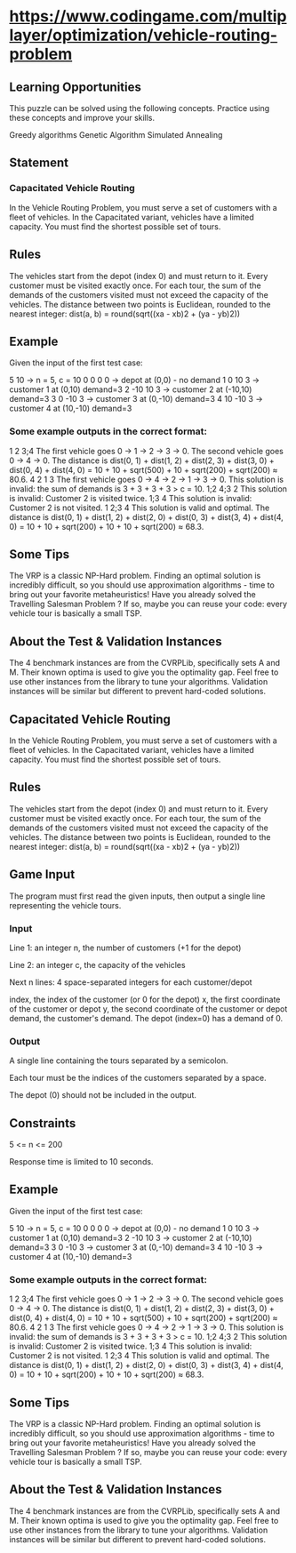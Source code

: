 # <https://www.codingame.com/multiplayer/optimization/vehicle-routing-problem>

## Learning Opportunities

This puzzle can be solved using the following concepts. Practice using these concepts and improve your skills.

Greedy algorithms
Genetic Algorithm
Simulated Annealing

## Statement

### Capacitated Vehicle Routing

In the Vehicle Routing Problem, you must serve a set of customers with a fleet of vehicles.
In the Capacitated variant, vehicles have a limited capacity.
You must find the shortest possible set of tours.

## Rules

The vehicles start from the depot (index 0) and must return to it.
Every customer must be visited exactly once.
For each tour, the sum of the demands of the customers visited must not exceed the capacity of the vehicles.
The distance between two points is Euclidean, rounded to the nearest integer: dist(a, b) = round(sqrt((xa - xb)2 + (ya - yb)2))

## Example

Given the input of the first test case:

5 10 -> n = 5, c = 10
0 0 0 0 -> depot at (0,0) - no demand
1 0 10 3 -> customer 1 at (0,10) demand=3
2 -10 10 3 -> customer 2 at (-10,10) demand=3
3 0 -10 3 -> customer 3 at (0,-10) demand=3
4 10 -10 3 -> customer 4 at (10,-10) demand=3

### Some example outputs in the correct format:

1 2 3;4
The first vehicle goes 0 -> 1 -> 2 -> 3 -> 0. The second vehicle goes 0 -> 4 -> 0.
The distance is dist(0, 1) + dist(1, 2) + dist(2, 3) + dist(3, 0) + dist(0, 4) + dist(4, 0) = 10 + 10 + sqrt(500) + 10 + sqrt(200) + sqrt(200) ≈ 80.6.
4 2 1 3
The first vehicle goes 0 -> 4 -> 2 -> 1 -> 3 -> 0.
This solution is invalid: the sum of demands is 3 + 3 + 3 + 3 > c = 10.
1;2 4;3 2
This solution is invalid: Customer 2 is visited twice.
1;3 4
This solution is invalid: Customer 2 is not visited.
1 2;3 4
This solution is valid and optimal.
The distance is dist(0, 1) + dist(1, 2) + dist(2, 0) + dist(0, 3) + dist(3, 4) + dist(4, 0) = 10 + 10 + sqrt(200) + 10 + 10 + sqrt(200) ≈ 68.3.

## Some Tips

The VRP is a classic NP-Hard problem. Finding an optimal solution is incredibly difficult, so you should use approximation algorithms - time to bring out your favorite metaheuristics!
Have you already solved the Travelling Salesman Problem ? If so, maybe you can reuse your code: every vehicle tour is basically a small TSP.

## About the Test & Validation Instances

The 4 benchmark instances are from the CVRPLib, specifically sets A and M. Their known optima is used to give you the optimality gap. Feel free to use other instances from the library to tune your algorithms.
Validation instances will be similar but different to prevent hard-coded solutions.



## Capacitated Vehicle Routing
In the Vehicle Routing Problem, you must serve a set of customers with a fleet of vehicles.
In the Capacitated variant, vehicles have a limited capacity.
You must find the shortest possible set of tours.

## Rules

The vehicles start from the depot (index 0) and must return to it.
Every customer must be visited exactly once.
For each tour, the sum of the demands of the customers visited must not exceed the capacity of the vehicles.
The distance between two points is Euclidean, rounded to the nearest integer: dist(a, b) = round(sqrt((xa - xb)2 + (ya - yb)2))

## Game Input

The program must first read the given inputs, then output a single line representing the vehicle tours.

### Input

Line 1: an integer n, the number of customers (+1 for the depot)

Line 2: an integer c, the capacity of the vehicles

Next n lines: 4 space-separated integers for each customer/depot

index, the index of the customer (or 0 for the depot)
x, the first coordinate of the customer or depot
y, the second coordinate of the customer or depot
demand, the customer's demand. The depot (index=0) has a demand of 0.

### Output

A single line containing the tours separated by a semicolon.

Each tour must be the indices of the customers separated by a space.

The depot (0) should not be included in the output.

## Constraints

5 <= n <= 200

Response time is limited to 10 seconds.

## Example

Given the input of the first test case:

5 10 -> n = 5, c = 10
0 0 0 0 -> depot at (0,0) - no demand
1 0 10 3 -> customer 1 at (0,10) demand=3
2 -10 10 3 -> customer 2 at (-10,10) demand=3
3 0 -10 3 -> customer 3 at (0,-10) demand=3
4 10 -10 3 -> customer 4 at (10,-10) demand=3

### Some example outputs in the correct format:

1 2 3;4
The first vehicle goes 0 -> 1 -> 2 -> 3 -> 0. The second vehicle goes 0 -> 4 -> 0.
The distance is dist(0, 1) + dist(1, 2) + dist(2, 3) + dist(3, 0) + dist(0, 4) + dist(4, 0) = 10 + 10 + sqrt(500) + 10 + sqrt(200) + sqrt(200) ≈ 80.6.
4 2 1 3
The first vehicle goes 0 -> 4 -> 2 -> 1 -> 3 -> 0.
This solution is invalid: the sum of demands is 3 + 3 + 3 + 3 > c = 10.
1;2 4;3 2
This solution is invalid: Customer 2 is visited twice.
1;3 4
This solution is invalid: Customer 2 is not visited.
1 2;3 4
This solution is valid and optimal.
The distance is dist(0, 1) + dist(1, 2) + dist(2, 0) + dist(0, 3) + dist(3, 4) + dist(4, 0) = 10 + 10 + sqrt(200) + 10 + 10 + sqrt(200) ≈ 68.3.

## Some Tips

The VRP is a classic NP-Hard problem. Finding an optimal solution is incredibly difficult, so you should use approximation algorithms - time to bring out your favorite metaheuristics!
Have you already solved the Travelling Salesman Problem ? If so, maybe you can reuse your code: every vehicle tour is basically a small TSP.

## About the Test & Validation Instances

The 4 benchmark instances are from the CVRPLib, specifically sets A and M. Their known optima is used to give you the optimality gap. Feel free to use other instances from the library to tune your algorithms.
Validation instances will be similar but different to prevent hard-coded solutions.